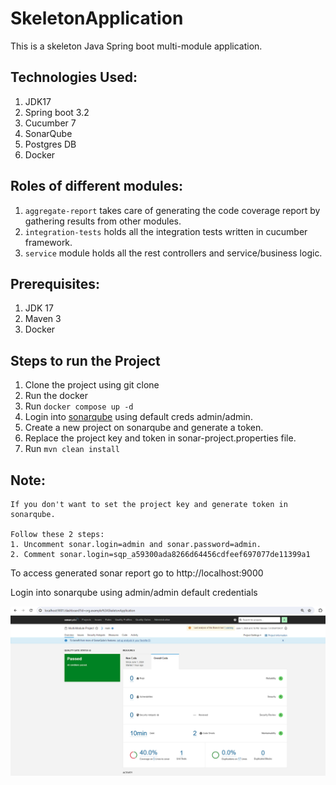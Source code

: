 # SkeletonApplication

This is a skeleton Java Spring boot multi-module application.

## Technologies Used:
1. JDK17
2. Spring boot 3.2
3. Cucumber 7
4. SonarQube
5. Postgres DB
6. Docker

## Roles of different modules: 

1. `aggregate-report` takes care of generating the code coverage report by gathering results from other modules.
2. `integration-tests` holds all the integration tests written in cucumber framework.
3. `service` module holds all the rest controllers and service/business logic.

## Prerequisites: 
1. JDK 17
2. Maven 3
3. Docker

## Steps to run the Project
1. Clone the project using git clone
2. Run the docker
3. Run `docker compose up -d`
4. Login into [sonarqube](http://localhost:9000) using default creds admin/admin.
5. Create a new project on sonarqube and generate a token.
6. Replace the project key and token in sonar-project.properties file.
4. Run `mvn clean install`

## Note:
````
If you don't want to set the project key and generate token in sonarqube. 

Follow these 2 steps: 
1. Uncomment sonar.login=admin and sonar.password=admin.
2. Comment sonar.login=sqp_a59300ada8266d64456cdfeef697077de11399a1
````

To access generated sonar report go to http://localhost:9000

Login into sonarqube using admin/admin default credentials

![img.png](img.png)
